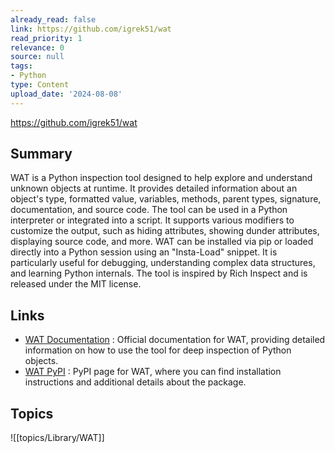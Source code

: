 ```yaml
---
already_read: false
link: https://github.com/igrek51/wat
read_priority: 1
relevance: 0
source: null
tags:
- Python
type: Content
upload_date: '2024-08-08'
---
```


https://github.com/igrek51/wat
## Summary

WAT is a Python inspection tool designed to help explore and understand unknown objects at runtime. It provides detailed information about an object's type, formatted value, variables, methods, parent types, signature, documentation, and source code. The tool can be used in a Python interpreter or integrated into a script. It supports various modifiers to customize the output, such as hiding attributes, showing dunder attributes, displaying source code, and more. WAT can be installed via pip or loaded directly into a Python session using an "Insta-Load" snippet. It is particularly useful for debugging, understanding complex data structures, and learning Python internals. The tool is inspired by Rich Inspect and is released under the MIT license.
## Links

- [WAT Documentation](https://igrek51.github.io/wat) : Official documentation for WAT, providing detailed information on how to use the tool for deep inspection of Python objects.
- [WAT PyPI](https://pypi.org/project/wat) : PyPI page for WAT, where you can find installation instructions and additional details about the package.

## Topics

![[topics/Library/WAT]]